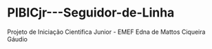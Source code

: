# PIBICjr---Seguidor-de-Linha
Projeto de Iniciação Cientifica Junior - EMEF Edna de Mattos Ciqueira Gáudio
